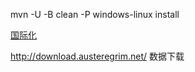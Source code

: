
mvn -U -B clean -P windows-linux install

[国际化](https://github.com/Card-Forge/forge/commit/0a4d2005c55045b55533cb8fba85f1f13fadc8d8)

http://download.austeregrim.net/  数据下载

